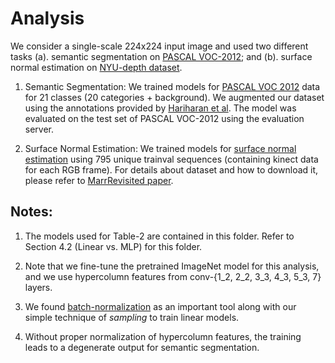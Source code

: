 # Analysis

We consider a single-scale 224x224 input image and used two different tasks (a). semantic segmentation on [PASCAL VOC-2012](http://host.robots.ox.ac.uk/pascal/VOC/index.html); and (b). surface normal estimation on [NYU-depth dataset](http://cs.nyu.edu/~silberman/datasets/nyu_depth_v2.html). 

1. Semantic Segmentation: We trained models for [PASCAL VOC 2012](http://host.robots.ox.ac.uk/pascal/VOC/index.html) data for 21 classes (20 categories + background). We augmented our dataset using the annotations provided by [Hariharan et al](http://home.bharathh.info/pubs/codes/SBD/download.html). The model was evaluated on the test set of PASCAL VOC-2012 using the evaluation server.

2. Surface Normal Estimation: We trained models for [surface normal estimation](http://cs.nyu.edu/~silberman/datasets/nyu_depth_v2.html) using 795 unique trainval sequences (containing kinect data for each RGB frame). For details about dataset and how to download it, please refer to [MarrRevisited paper](https://github.com/aayushbansal/MarrRevisited).

## Notes: 

1. The models used for Table-2 are contained in this folder. Refer to Section 4.2 (Linear vs. MLP) for this folder.

2. Note that we fine-tune the pretrained ImageNet model for this analysis, and we use hypercolumn features from conv-{1_2, 2_2, 3_3, 4_3, 5_3, 7} layers.

3. We found [batch-normalization](https://arxiv.org/abs/1502.03167) as an important tool along with our simple technique of _sampling_ to train linear models.

4. Without proper normalization of hypercolumn features, the training leads to a degenerate output for semantic segmentation.
